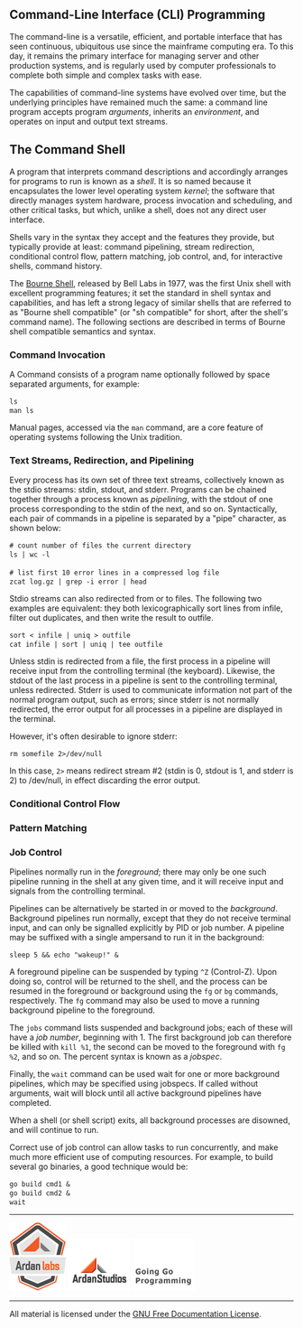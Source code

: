 ## Command-Line Interface (CLI) Programming

The command-line is a versatile, efficient, and portable interface that has
seen continuous, ubiquitous use since the mainframe computing era. To this day,
it remains the primary interface for managing server and other production
systems, and is regularly used by computer professionals to complete both
simple and complex tasks with ease.

The capabilities of command-line systems have evolved over time, but the
underlying principles have remained much the same: a command line program
accepts program *arguments*, inherits an *environment*, and operates on input
and output text streams.

## The Command Shell

A program that interprets command descriptions and accordingly arranges for
programs to run is known as a *shell*. It is so named because it encapsulates
the lower level operating system *kernel*; the software that directly manages
system hardware, process invocation and scheduling, and other critical tasks,
but which, unlike a shell, does not any direct user interface.

Shells vary in the syntax they accept and the features they provide, but
typically provide at least: command pipelining, stream redirection, conditional
control flow, pattern matching, job control, and, for interactive shells,
command history.

The [Bourne Shell][sh], released by Bell Labs in 1977, was the first Unix shell
with excellent programming features; it set the standard in shell syntax and
capabilities, and has left a strong legacy of similar shells that are referred
to as "Bourne shell compatible" (or "sh compatible" for short, after the
shell's command name). The following sections are described in terms of Bourne
shell compatible semantics and syntax.

  [sh]: http://en.wikipedia.org/wiki/Bourne_shell

### Command Invocation

A Command consists of a program name optionally followed by space separated
arguments, for example:

    ls
    man ls

Manual pages, accessed via the `man` command, are a core feature of operating
systems following the Unix tradition.

### Text Streams, Redirection, and Pipelining

Every process has its own set of three text streams, collectively known as the
stdio streams: stdin, stdout, and stderr. Programs can be chained together
through a process known as *pipelining*, with the stdout of one process
corresponding to the stdin of the next, and so on. Syntactically, each pair of
commands in a pipeline is separated by a "pipe" character, as shown below:

    # count number of files the current directory
    ls | wc -l

    # list first 10 error lines in a compressed log file
    zcat log.gz | grep -i error | head

Stdio streams can also redirected from or to files. The following two examples
are equivalent: they both lexicographically sort lines from infile, filter out
duplicates, and then write the result to outfile.

    sort < infile | uniq > outfile
    cat infile | sort | uniq | tee outfile

Unless stdin is redirected from a file, the first process in a pipeline will
receive input from the controlling terminal (the keyboard). Likewise, the
stdout of the last process in a pipeline is sent to the controlling terminal,
unless redirected. Stderr is used to communicate information not part of the
normal program output, such as errors; since stderr is not normally redirected,
the error output for all processes in a pipeline are displayed in the terminal.

However, it's often desirable to ignore stderr:

    rm somefile 2>/dev/null

In this case, `2>` means redirect stream #2 (stdin is 0, stdout is 1, and
stderr is 2) to /dev/null, in effect discarding the error output.

### Conditional Control Flow

### Pattern Matching

### Job Control

Pipelines normally run in the *foreground*; there may only be one such pipeline
running in the shell at any given time, and it will receive input and signals
from the controlling terminal.

Pipelines can be alternatively be started in or moved to the *background*.
Background pipelines run normally, except that they do not receive terminal
input, and can only be signalled explicitly by PID or job number. A pipeline
may be suffixed with a single ampersand to run it in the background:

	sleep 5 && echo "wakeup!" &

A foreground pipeline can be suspended by typing `^Z` (Control-Z). Upon doing
so, control will be returned to the shell, and the process can be resumed in
the foreground or background using the `fg` or `bg` commands, respectively.
The `fg` command may also be used to move a running background pipeline to the
foreground.

The `jobs` command lists suspended and background jobs; each of these will have
a *job number*, beginning with 1. The first background job can therefore be
killed with `kill %1`, the second can be moved to the foreground with `fg %2`,
and so on. The percent syntax is known as a *jobspec*.

Finally, the `wait` command can be used wait for one or more background
pipelines, which may be specified using jobspecs. If called without arguments,
wait will block until all active background pipelines have completed.

When a shell (or shell script) exits, all background processes are disowned,
and will continue to run.

Correct use of job control can allow tasks to run concurrently, and make much
more efficient use of computing resources. For example, to build several go
binaries, a good technique would be:

    go build cmd1 &
    go build cmd2 &
    wait

___
[![Ardan Labs](../00-slides/images/ggt_logo.png)](http://www.ardanlabs.com)
[![Ardan Studios](../00-slides/images/ardan_logo.png)](http://www.ardanstudios.com)
[![GoingGo Blog](../00-slides/images/ggb_logo.png)](http://www.goinggo.net)
___
All material is licensed under the [GNU Free Documentation License](https://github.com/ArdanStudios/gotraining/blob/master/LICENSE).
